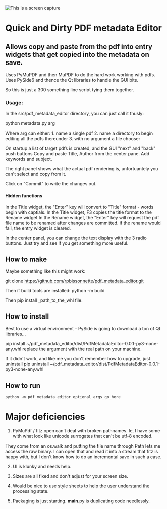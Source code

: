 
![This is a screen capture](file://Screenshot.png)

# Quick and Dirty PDF metadata Editor

## Allows copy and paste from the pdf into entry widgets that get copied into the metadata on save.

Uses PyMuPDF and then MuPDF to do the hard work working with pdfs.
Uses PySide6 and thence the Qt libraries to handle the GUI bits.

So this is just a 300 something line script tying them together.

### Usage:

In the src/pdf_metadata_editor directory, you can just call it thusly:

python metadata.py  arg

Where arg can either:
    1. name a single pdf
    2. name a directory to begin editing all the pdfs thereunder
    3. with no argument a file chooser 

On startup a list of target pdfs is created, and the GUI "next" and "back" push buttons
Copy and paste Title, Author from the center pane.
Add keywords and subject.

The right panel shows what the actual pdf rendering is, unfortuantely you can't select and copy from it.

Click on "Commit" to write the changes out.

#### Hidden functions

In the Title widget, the "Enter" key will convert to "Title" format - words begin with captials.
In the Title widget, F3 copies the title format to the Rename widget
In the Rename widget, the "Enter" key will request the pdf file name to be renamed after changes are committed.
    if the rename would fail, the entry widget is cleared.

In the center panel, you can change the text display with the 3 radio buttons.  Just try and see if
you get something more useful.

##  How to make
Maybe something like this might work:

git clone https://github.com/rpbissonnette/pdf_metadata_editor.git

Then if build tools are installed:
python -m build

Then pip install _path_to_the_whl file.

##  How to install 

Best to use a virtual environment  - PySide is going to download a ton of Qt libraries...

pip install ~/pdf_metadata_editor/dist/PdfMetadataEditor-0.0.1-py3-none-any.whl 
    replace the argument with the real path on your machine.

If it didn't work, and like me you don't remember how to upgrade, just uninstall
    pip uninstall ~/pdf_metadata_editor/dist/PdfMetadataEditor-0.0.1-py3-none-any.whl 

##  How to run
    python -m pdf_metadata_editor optional_args_go_here

# Major deficiencies

1.  PyMuPdf / fitz.open can't deal with broken pathnames.  Ie, I have some with what look like 
unicode surrogates that can't be utf-8 encoded.  

They come from an os.walk and putting the file name through Path lets me access the raw binary. 
I can open that and read it into a stream that fitz is happy with, but I don't know how to do an incremental save in such a case.

2. UI is klunky and needs help.

3. Sizes are all fixed and don't adjust for your screen size.

4. Would be nice to use style sheets to help the user understand the processing state.

5. Packaging is just starting.  __main__.py is duplicating code needlessly.

